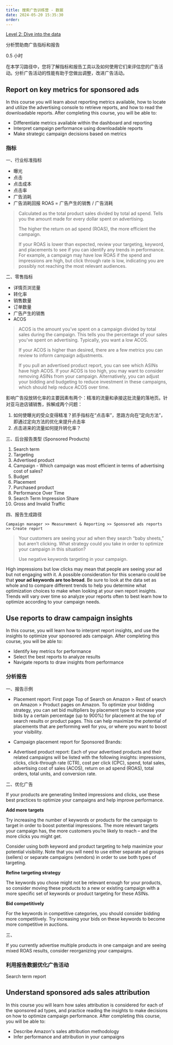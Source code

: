```yaml
---
title: 搜索广告训练营 - 数据
date: 2024-05-20 15:35:30
order:
---
```


[Level 2: Dive into the data](https://learningconsole.amazonadvertising.com/student/collection/5025/path/8654)

分析赞助商广告指标和报告

0.5 小时

在本学习路径中，您将了解指标和报告工具以及如何使用它们来评估您的广告活动。分析广告活动的性能有助于您做出调整，改进广告活动。

## Report on key metrics for sponsored ads

In this course you will learn about reporting metrics available, how to locate and utilize the advertising console to retrieve reports, and how to read the downloadable reports. After completing this course, you will be able to:

- Differentiate metrics available within the dashboard and reporting
- Interpret campaign performance using downloadable reports
- Make strategic campaign decisions based on metrics

### 指标

一、行业标准指标

- 曝光
- 点击
- 点击成本
- 点击率
- 广告消耗
- 广告消耗回报 ROAS = 广告产生的销售 / 广告消耗

> Calculated as the total product sales divided by total ad spend. Tells you the amount made for every dollar spent on advertising.
>
> The higher the return on ad spend (ROAS), the more efficient the campaign.
>
> If your ROAS is lower than expected, review your targeting, keyword, and placements to see if you can identify any trends in performance. For example, a campaign may have low ROAS if the spend and impressions are high, but click through rate is low, indicating you are possibly not reaching the most relevant audiences.

二、零售指标

- 详情页浏览量
- 转化率
- 销售数量
- 订单数量
- 广告产生的销售
- ACOS

> ACOS is the amount you’ve spent on a campaign divided by total sales during the campaign. This tells you the percentage of your sales you've spent on advertising. Typically, you want a low ACOS.
>
> If your ACOS is higher than desired, there are a few metrics you can review to inform campaign adjustments.
>
> If you pull an advertised product report, you can see which ASINs have high ACOS. If your ACOS is too high, you may want to consider removing ASINs from your campaign. Alternatively, you can adjust your bidding and budgeting to reduce investment in these campaigns, which should help reduce ACOS over time.

影响广告投放转化率的主要因素有两个：精准的流量和承接这批流量的落地页。针对亚马逊店铺销售，拆解成两个问题：

1. 如何使曝光的受众变得精准？抓手指标在“点击率”，思路方向在“定向方法”，即通过定向方法的优化来提升点击率
2. 点击进来的流量如何提升转化率？

三、后台报告类型 (Sponsored Products)

1. Search term
2. Targeting
3. Advertised product
4. Campaign - Which campaign was most efficient in terms of advertising cost of sales?
5. Budget
6. Placement
7. Purchased product
8. Performance Over Time
9. Search Term Impression Share
10. Gross and Invalid Traffic

四、报告生成路径

`Campaign manager >> Measurement & Reporting >> Sponsored ads reports >> Create report`

> Your customers are seeing your ad when they search “baby sheets,” but aren’t clicking. What strategy could you take in order to optimize your campaign in this situation?
>
> Use negative keywords targeting in your campaign.

High impressions but low clicks may mean that people are seeing your ad but not engaging with it. A possible consideration for this scenario could be that **your ad keywords are too broad**. Be sure to look at the data set as whole and to compare different trends to help you determine what optimization choices to make when looking at your own report insights. Trends will vary over time so analyze your reports often to best learn how to optimize according to your campaign needs.

## Use reports to draw campaign insights

In this course, you will learn how to interpret report insights, and use the insights to optimize your sponsored ads campaign. After completing this course, you will be able to:

- Identify key metrics for performance
- Select the best reports to analyze results
- Navigate reports to draw insights from performance

### 分析报告

一、报告示例

- Placement report: First page Top of Search on Amazon > Rest of search on Amazon > Product pages on Amazon. To optimize your bidding strategy, you can set bid multipliers by placement type to increase your bids by a certain percentage (up to 900%) for placement at the top of search results or product pages. This can help maximize the potential of placements that are performing well for you, or where you want to boost your visibility.

- Campaign placement report for Sponsored Brands:

- Advertised product report: Each of your advertised products and their related campaigns will be listed with the following insights: impressions, clicks, click-through rate (CTR), cost per click (CPC), spend, total sales, advertising cost of sales (ACOS), return on ad spend (ROAS), total orders, total units, and conversion rate.

二、优化广告

If your products are generating limited impressions and clicks, use these best practices to optimize your campaigns and help improve performance.

**Add more targets**

Try increasing the number of keywords or products for the campaign to target in order to boost potential impressions. The more relevant targets your campaign has, the more customers you’re likely to reach – and the more clicks you might get.

Consider using both keyword and product targeting to help maximize your potential visibility. Note that you will need to use either separate ad groups (sellers) or separate campaigns (vendors) in order to use both types of targeting.

**Refine targeting strategy**

The keywords you chose might not be relevant enough for your products, so consider moving these products to a new or existing campaign with a more specific set of keywords or product targeting for these ASINs.

**Bid competitively**

For the keywords in competitive categories, you should consider bidding more competitively. Try increasing your bids on these keywords to become more competitive in auctions.

三、

If you currently advertise multiple products in one campaign and are seeing mixed ROAS results, consider reorganizing your campaigns.

### 利用报告数据优化广告活动

Search term report

## Understand sponsored ads sales attribution

In this course you will learn how sales attribution is considered for each of the sponsored ad types, and practice reading the insights to make decisions on how to optimize campaign performance. After completing this course, you will be able to:

- Describe Amazon's sales attribution methodology
- Infer performance and attribution in your campaigns
